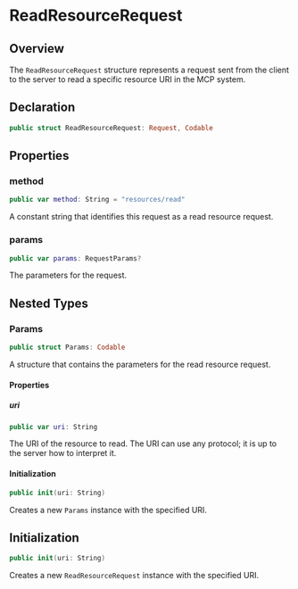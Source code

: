 # ReadResourceRequest

## Overview

The `ReadResourceRequest` structure represents a request sent from the client to the server to read a specific resource URI in the MCP system.

## Declaration

```swift
public struct ReadResourceRequest: Request, Codable
```

## Properties

### method

```swift
public var method: String = "resources/read"
```

A constant string that identifies this request as a read resource request.

### params

```swift
public var params: RequestParams?
```

The parameters for the request.

## Nested Types

### Params

```swift
public struct Params: Codable
```

A structure that contains the parameters for the read resource request.

#### Properties

##### uri

```swift
public var uri: String
```

The URI of the resource to read. The URI can use any protocol; it is up to the server how to interpret it.

#### Initialization

```swift
public init(uri: String)
```

Creates a new `Params` instance with the specified URI.

## Initialization

```swift
public init(uri: String)
```

Creates a new `ReadResourceRequest` instance with the specified URI.
